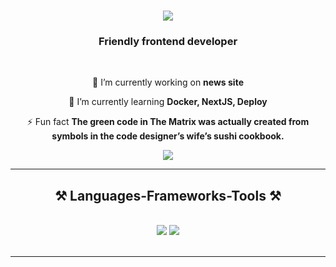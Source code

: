 <h1 align="center">
    <img src="https://readme-typing-svg.herokuapp.com/?font=Righteous&size=35&center=true&vCenter=true&width=500&height=70&duration=4000&lines=Hi+There!+👋;+I'm+Spiridonov+Dmitrii!;" />
</h1>

<h3 align="center">Friendly frontend developer</h3>

<br/>

<div align="center">
 
 🔭 I’m currently working on **news site**
 
 🌱 I’m currently learning **Docker, NextJS, Deploy**

⚡ Fun fact **The green code in The Matrix was actually created from symbols in the code designer’s wife’s sushi cookbook.**

 </div>
 
<div align="center"> 
  <a href="mailto:spiridonovdima7@gmail.com">
    <img src="https://img.shields.io/badge/Gmail-333333?style=for-the-badge&logo=gmail&logoColor=red" />
  </a>
</div>

 <hr/>
 
<h2 align="center">⚒️ Languages-Frameworks-Tools ⚒️</h2>
<br/>
<div align="center">
    <img src="https://skillicons.dev/icons?i=react,bootstrap,html,css,vscode,github,figma,tailwind,git,r" />
    <img src="https://skillicons.dev/icons?i=nodejs,javascript,typescript,express,postgreSQL,nextjs" /><br>
</div>

<br/>
<hr/>


